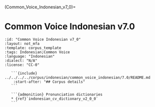 
(Common_Voice_Indonesian_v7_0)=
# Common Voice Indonesian v7.0

``````{corpus} Common Voice Indonesian v7.0
:id: "Common Voice Indonesian v7_0"
:layout: not_mfa
:template: corpus_template
:tags: Indonesian;Common Voice
:language: "Indonesian"
:dialect: "N/A"
:license: "CC-0"

   ```{include} ../../../../corpus/indonesian/common_voice_indonesian/7.0/README.md
    :start-after: "## Corpus details"
   ```

   ```{admonition} Pronunciation dictionaries
   * {ref}`indonesian_cv_dictionary_v2_0_0`
   ```
``````

